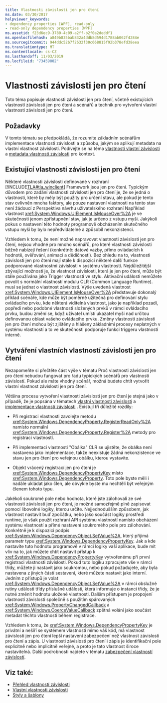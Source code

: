 ```yaml
---
title: Vlastnosti závislosti jen pro čtení
ms.date: 03/30/2017
helpviewer_keywords:
- dependency properties [WPF], read-only
- read-only dependency properties [WPF]
ms.assetid: f23d6ec9-3780-4c09-a2ff-b2f0a2deddf1
ms.openlocfilehash: a849b835bab832a4ddb8d594d1788ab062f4284e
ms.sourcegitcommit: 944ddc52b7f2632f30c668815f92b378efd38eea
ms.translationtype: MT
ms.contentlocale: cs-CZ
ms.lasthandoff: 11/03/2019
ms.locfileid: "73459002"
---
```

# <a name="read-only-dependency-properties"></a>Vlastnosti závislosti jen pro čtení
Toto téma popisuje vlastnosti závislosti jen pro čtení, včetně existujících vlastností závislosti jen pro čtení a scénářů a technik pro vytvoření vlastní vlastnosti závislosti jen pro čtení.  

<a name="prerequisites"></a>   
## <a name="prerequisites"></a>Požadavky  
 V tomto tématu se předpokládá, že rozumíte základním scénářům implementace vlastnosti závislosti a způsobu, jakým se aplikují metadata na vlastní vlastnost závislosti. Podívejte se na téma [vlastnosti vlastní závislosti](custom-dependency-properties.md) a [metadata vlastnosti závislosti](dependency-property-metadata.md) pro kontext.  
  
<a name="existing"></a>   
## <a name="existing-read-only-dependency-properties"></a>Existující vlastnosti závislosti jen pro čtení  
 Některé vlastnosti závislosti definované v rozhraní [!INCLUDE[TLA#tla_winclient](../../../../includes/tlasharptla-winclient-md.md)] Framework jsou jen pro čtení. Typickým důvodem pro zadání vlastnosti závislosti jen pro čtení je, že se jedná o vlastnosti, které by měly být použity pro určení stavu, ale pokud je tento stav ovlivněn mnoha faktory, ale pouze nastavení vlastnosti na tento stav není žádoucí z Perspektiva návrhu uživatelského rozhraní Například vlastnost <xref:System.Windows.UIElement.IsMouseOver%2A> je ve skutečnosti jenom zpřístupnění stav, jak je určeno z vstupu myši. Jakýkoli pokus o nastavení této hodnoty programově obcházením skutečného vstupu myši by bylo nepředvídatelné a způsobil nekonzistenci.  
  
 Vzhledem k tomu, že není možné napravovat vlastnosti závislosti jen pro čtení, nejsou vhodné pro mnoho scénářů, pro které vlastnosti závislosti běžně nabízejí řešení (konkrétně: datové vazby, přímo ovládacích k hodnotě, ověřování, animaci a dědičnosti). Bez ohledu na to, vlastnosti závislosti jen pro čtení mají stále k dispozici některé další funkce podporované vlastnostmi závislosti v systému vlastností. Nejdůležitější zbývající možností je, že vlastnost závislosti, která je jen pro čtení, může být stále používána jako Trigger vlastnosti ve stylu. Aktivační události nemůžete povolit s normální vlastností modulu CLR (Common Language Runtime). musí se jednat o vlastnost závislosti. Výše uvedená vlastnost <xref:System.Windows.UIElement.IsMouseOver%2A> představuje dokonalý příklad scénáře, kde může být poměrně užitečná pro definování stylu ovládacího prvku, kde některá viditelná vlastnost, jako je například pozadí, popředí nebo podobné vlastnosti složených prvků v rámci ovládacího prvku, budou změní se, když uživatel umístí ukazatel myši nad určitou definovanou oblast vašeho ovládacího prvku. Změny vlastnosti závislosti jen pro čtení mohou být zjištěny a hlášeny základními procesy neplatných v systému vlastností a to ve skutečnosti podporuje funkci triggeru vlastností interně.  
  
<a name="new"></a>   
## <a name="creating-custom-read-only-dependency-properties"></a>Vytváření vlastních vlastností závislosti jen pro čtení  
 Nezapomeňte si přečtěte část výše v tématu Proč vlastnosti závislosti jen pro čtení nebudou fungovat pro řadu typických scénářů pro vlastnosti závislostí. Pokud ale máte vhodný scénář, možná budete chtít vytvořit vlastní vlastnost závislosti jen pro čtení.  
  
 Většina procesu vytvoření vlastnosti závislosti jen pro čtení je stejná jako v případě, že je popsána v tématech [vlastní vlastnosti závislosti](custom-dependency-properties.md) a [implementace vlastností závislosti](how-to-implement-a-dependency-property.md) . Existují tři důležité rozdíly:  
  
- Při registraci vlastnosti zavolejte metodu <xref:System.Windows.DependencyProperty.RegisterReadOnly%2A> namísto normální <xref:System.Windows.DependencyProperty.Register%2A> metody pro registraci vlastností.  
  
- Při implementaci vlastnosti "Obálka" CLR se ujistěte, že obálka není nastavena jako implementace, takže neexistuje žádná nekonzistence ve stavu jen pro čtení pro veřejnou obálku, kterou vystavíte.  
  
- Objekt vrácený registrací jen pro čtení je <xref:System.Windows.DependencyPropertyKey> místo <xref:System.Windows.DependencyProperty>. Toto pole byste měli i nadále ukládat jako člen, ale obvykle byste mu nechtěli být veřejným členem tohoto typu.  
  
 Jakékoli soukromé pole nebo hodnota, které jste zálohovali ze své vlastnosti závislosti jen pro čtení, je možné samozřejmě plně zapisovat pomocí libovolné logiky, kterou určíte. Nejjednodušším způsobem, jak vlastnost nastavit buď zpočátku, nebo jako součást logiky prostředí runtime, je však použít rozhraní API systému vlastností namísto obcházení systému vlastností a přímé nastavení soukromého pole pro zálohování. Konkrétně je k dispozici podpis <xref:System.Windows.DependencyObject.SetValue%2A>, který přijímá parametr typu <xref:System.Windows.DependencyPropertyKey>. Jak a kde nastavíte tuto hodnotu programově v rámci logiky vaší aplikace, bude mít vliv na to, jak můžete chtít nastavit přístup k <xref:System.Windows.DependencyPropertyKey> vytvořenému při první registraci vlastnosti závislosti. Pokud tuto logiku zpracujete vše v rámci třídy, můžete ji nastavit jako soukromou, nebo pokud požadujete, aby byla nastavena z jiných částí sestavení, které můžete nastavit jako interní. Jedním z přístupů je volat <xref:System.Windows.DependencyObject.SetValue%2A> v rámci obslužné rutiny události třídy příslušné události, která informuje o instanci třídy, že je nutné změnit hodnotu uložené vlastnosti. Dalším přístupem je propojení vlastností závislosti společně s použitím spárovaných <xref:System.Windows.PropertyChangedCallback> a <xref:System.Windows.CoerceValueCallback> zpětná volání jako součást metadat těchto vlastností během registrace.  
  
 Vzhledem k tomu, že <xref:System.Windows.DependencyPropertyKey> je privátní a nešíří se systémem vlastností mimo váš kód, má vlastnost závislosti jen pro čtení lepší nastavení zabezpečení než vlastnost závislosti pro čtení a zápis. U vlastnosti závislosti pro čtení i zápis je identifikační pole explicitně nebo implicitně veřejné, a proto je tato vlastnost široce nastavitelná. Další podrobnosti najdete v tématu [zabezpečení vlastností závislostí](dependency-property-security.md).  
  
## <a name="see-also"></a>Viz také:

- [Přehled vlastností závislosti](dependency-properties-overview.md)
- [Vlastní vlastnosti závislosti](custom-dependency-properties.md)
- [Styly a šablony](../../../desktop-wpf/fundamentals/styles-templates-overview.md)
